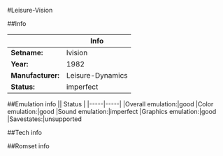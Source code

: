 #Leisure-Vision

##Info

||Info|
|-----|-----|
|**Setname:**|lvision
|**Year:**|1982
|**Manufacturer:**|Leisure-Dynamics
|**Status:**|imperfect

##Emulation info
|| Status |
|-----|-----|
|Overall emulation:|good
|Color emulation:|good
|Sound emulation:|imperfect
|Graphics emulation:|good
|Savestates:|unsupported

##Tech info

##Romset info

<!--- START OF EDITED COMMENT DO NOT TOUCH TEXT ABOVE-->
